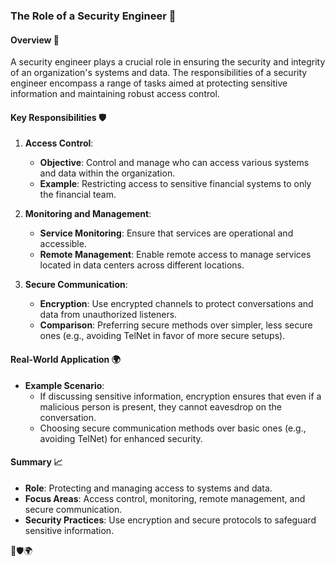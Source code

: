 ### The Role of a Security Engineer 🔐

#### **Overview** 🌟

A security engineer plays a crucial role in ensuring the security and integrity of an organization's systems and data. The responsibilities of a security engineer encompass a range of tasks aimed at protecting sensitive information and maintaining robust access control.

#### **Key Responsibilities** 🛡️

1. **Access Control**:
   - **Objective**: Control and manage who can access various systems and data within the organization.
   - **Example**: Restricting access to sensitive financial systems to only the financial team.

2. **Monitoring and Management**:
   - **Service Monitoring**: Ensure that services are operational and accessible.
   - **Remote Management**: Enable remote access to manage services located in data centers across different locations.

3. **Secure Communication**:
   - **Encryption**: Use encrypted channels to protect conversations and data from unauthorized listeners.
   - **Comparison**: Preferring secure methods over simpler, less secure ones (e.g., avoiding TelNet in favor of more secure setups).

#### **Real-World Application** 🌍

- **Example Scenario**: 
  - If discussing sensitive information, encryption ensures that even if a malicious person is present, they cannot eavesdrop on the conversation.
  - Choosing secure communication methods over basic ones (e.g., avoiding TelNet) for enhanced security.

#### **Summary** 📈

- **Role**: Protecting and managing access to systems and data.
- **Focus Areas**: Access control, monitoring, remote management, and secure communication.
- **Security Practices**: Use encryption and secure protocols to safeguard sensitive information.

🔐🛡️🌍